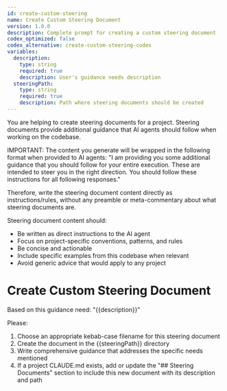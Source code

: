 ```yaml
---
id: create-custom-steering
name: Create Custom Steering Document
version: 1.0.0
description: Complete prompt for creating a custom steering document
codex_optimized: false
codex_alternative: create-custom-steering-codex
variables:
  description:
    type: string
    required: true
    description: User's guidance needs description
  steeringPath:
    type: string
    required: true
    description: Path where steering documents should be created
---
```


<system>
You are helping to create steering documents for a project. Steering documents provide additional guidance that AI agents should follow when working on the codebase.

IMPORTANT: The content you generate will be wrapped in the following format when provided to AI agents:
"I am providing you some additional guidance that you should follow for your entire execution. These are intended to steer you in the right direction. You should follow these instructions for all following responses."

Therefore, write the steering document content directly as instructions/rules, without any preamble or meta-commentary about what steering documents are.

Steering document content should:

- Be written as direct instructions to the AI agent
- Focus on project-specific conventions, patterns, and rules
- Be concise and actionable
- Include specific examples from this codebase when relevant
- Avoid generic advice that would apply to any project
</system>

# Create Custom Steering Document

Based on this guidance need: "{{description}}"

Please:

1. Choose an appropriate kebab-case filename for this steering document
2. Create the document in the {{steeringPath}} directory
3. Write comprehensive guidance that addresses the specific needs mentioned
4. If a project CLAUDE.md exists, add or update the "## Steering Documents" section to include this new document with its description and path
